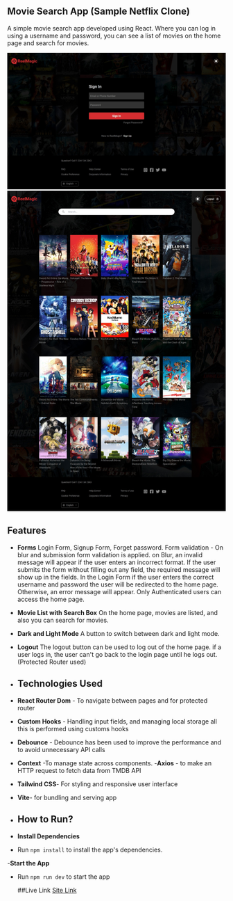 ## Movie Search App (Sample Netflix Clone)
  A simple movie search app developed using React. Where you can log in using a username and password, you can see a list of movies on the home page and search for movies.
  
  ![img](https://github.com/shanamohamedali/searchMovieAppReact/blob/master/Screenshot_12-1-2025_165959_localhost.jpeg)
  ![img](https://github.com/shanamohamedali/searchMovieAppReact/blob/master/Screenshot_12-1-2025_165432_localhost.jpeg)
  

  ## Features 
  - **Forms** Login Form, Signup Form, Forget password. 
    Form validation - On blur and submission form validation is applied.
    on Blur, an invalid message will appear if the user enters an incorrect format.
    If the user submits the form without filling out any field, the required message will show up in the fields.
    In the Login Form if the user enters the correct username and password the user will be redirected to the home page. Otherwise, an error message will appear. Only Authenticated users can access the home page.
- **Movie List with Search Box**
    On the home page, movies are listed, and also you can search for movies.
- **Dark and Light Mode**
   A button to switch between dark and light mode.
- **Logout**
   The logout button can be used to log out of the home page. if a user logs in, the user can't go back to the login page until he logs out. (Protected Router used)

- ## Technologies Used
- **React Router Dom** - To navigate between pages and for protected router
- **Custom Hooks** - Handling input fields, and managing local storage all this is performed using customs hooks
- **Debounce** - Debounce has been used to improve the performance and to avoid unnecessary API calls
- **Context** -To manage state across components.
-**Axios** - to make an HTTP request to fetch data from TMDB API
- **Tailwind CSS**- For styling and responsive user interface
- **Vite**- for bundling and serving app

- ## How to Run?
- **Install Dependencies**
- Run `npm install` to install the app's dependencies.

-**Start the App**
- Run `npm run dev` to start the app

  ##Live Link
  [Site Link](https://filmcraze.netlify.app/)
                  
  
  

  
